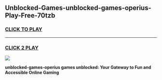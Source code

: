 
## Unblocked-Games-unblocked-games-operius-Play-Free-70tzb
<h3>
<a href="https://premium76.site?title=unblocked-games-operius&ref=09A">CLICK TO PLAY</a></h3>
<hr>

<h3>
<a href="https://premium76.site?title=unblocked-games-operius&ref=09A">CLICK 2 PLAY</a>
  
</h3>

<a href="https://premium76.site?title=unblocked-games-operius&ref=09A"><img src="https://clearcache.store/games.png"></a>


**unblocked-games-operius games unblocked: Your Gateway to Fun and Accessible Online Gaming**
